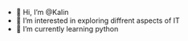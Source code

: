 - 👋 Hi, I’m @Kalin
- 👀 I’m interested in exploring diffrent aspects of IT
- 🌱 I’m currently learning python
  

<!---
Kalin-Neupane/Kalin-Neupane is a ✨ special ✨ repository because its `README.md` (this file) appears on your GitHub profile.
You can click the Preview link to take a look at your changes.
--->
